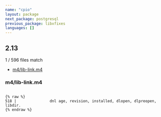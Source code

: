 ```yaml
---
name: "cpio"
layout: package
next_package: postgresql
previous_package: libxfixes
languages: []
---
```

## 2.13
1 / 596 files match

 - [m4/lib-link.m4](#m4lib-linkm4)

### m4/lib-link.m4

```

{% raw %}
518 |               dnl age, revision, installed, dlopen, dlpreopen, libdir.
{% endraw %}

```